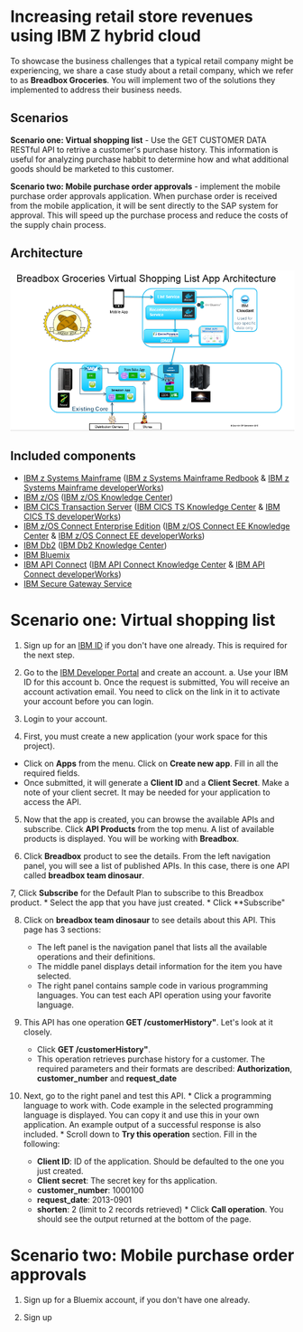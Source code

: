 # Increasing retail store revenues using IBM Z hybrid cloud

To showcase the business challenges that a typical retail company might be experiencing, we share a case study about a retail company, which we refer to as **Breadbox Groceries**.  You will implement two of the solutions they implemented to address their business needs. 

## Scenarios

**Scenario one: Virtual shopping list** - Use the GET CUSTOMER DATA RESTful API to retrive a customer's purchase history.  This information is useful for analyzing purchase habbit to determine how and what additional goods should be marketed to this customer.

**Scenario two: Mobile purchase order approvals** - implement the mobile purchase order approvals application. When purchase order is received from the mobile application, it will be sent directly to the SAP system for approval. This will speed up the purchase process and reduce the costs of the supply chain process.

## Architecture

![alt text](images/breadbox-architecture.png "Architecture")

## Included components
  
* [IBM z Systems Mainframe] ([IBM z Systems Mainframe Redbook] & [IBM z Systems Mainframe developerWorks])
* [IBM z/OS] ([IBM z/OS Knowledge Center])
* [IBM CICS Transaction Server] ([IBM CICS TS Knowledge Center] & [IBM CICS TS developerWorks])
* [IBM z/OS Connect Enterprise Edition] ([IBM z/OS Connect EE Knowledge Center] & [IBM z/OS Connect EE developerWorks])
* [IBM Db2] ([IBM Db2 Knowledge Center])
* [IBM Bluemix]
* [IBM API Connect] ([IBM API Connect Knowledge Center] & [IBM API Connect developerWorks])
* [IBM Secure Gateway Service]

# Scenario one: Virtual shopping list

1. Sign up for an [IBM ID] if you don't have one already. This is required for the next step.

2. Go to the [IBM Developer Portal] and create an account.
  a. Use your IBM ID for this account
  b. Once the request is submitted, You will receive an account activation email. You need to click on the link in it to activate your account before you can login. 

3. Login to your account. 

4. First, you must create a new application (your work space for this project).     
  * Click on **Apps** from the menu. Click on **Create new app**. Fill in all the required fields. 
  * Once submitted, it will generate a **Client ID** and a **Client Secret**. Make a note of your client secret. It may be needed for your application to access the API.

5. Now that the app is created, you can browse the available APIs and subscribe. Click **API Products** from the top menu. A list of available products is displayed. You will be working with **Breadbox**.

6. Click **Breadbox** product to see the details. From the left navigation panel, you will see a list of published APIs. In this case, there is one API called **breadbox team dinosaur**.

7, Click **Subscribe** for the Default Plan to subscribe to this Breadbox product.
    * Select the app that you have just created.
    * Click **Subscribe"

8. Click on **breadbox team dinosaur** to see details about this API. This page has 3 sections:
   * The left panel is the navigation panel that lists all the available operations and their definitions.
   * The middle panel displays detail information for the item you have selected.
   * The right panel contains sample code in various programming languages.  You can test each API operation using your favorite language.  
  
 9. This API has one operation **GET /customerHistory"**.  Let's look at it closely. 
    * Click **GET /customerHistory"**.
    * This operation retrieves purchase history for a customer. The required parameters and their formats are described: **Authorization**, **customer_number** and **request_date**
  
 10. Next, go to the right panel and test this API.
    * Click a programming language to work with. Code example in the selected programming language is displayed.  You can copy it and use this in your own application. An example output of a successful response is also included.
    * Scroll down to **Try this operation** section.  Fill in the following:
      * **Client ID**: ID of the application.  Should be defaulted to the one you just created.
      * **Client secret**: The secret key for ths application.
      * **customer_number**: 1000100
      * **request_date**: 2013-0901
      * **shorten**: 2 (limit to 2 records retrieved)
    * Click **Call operation**.
    You should see the output returned at the bottom of the page.  



# Scenario two: Mobile purchase order approvals

1. Sign up for a Bluemix account, if you don't have one already.

2. Sign up 


[IBM Digital Transformation Model]: https://developer.ibm.com/mainframe/ibm-digital-transformation/

[IBM Bluemix]: https://www.ibm.com/us-en/marketplace/cloud-platform
[IBM z Systems Mainframe]: https://www-03.ibm.com/systems/z/
[IBM Client Center Montpellier]: https://www.ibm.com/ibm/clientcenter/montpellier/

[IBM z Systems Mainframe Redbook]: https://www.redbooks.ibm.com/redbooks.nsf/pages/z13?Open
[IBM z Systems Mainframe developerWorks]: https://developer.ibm.com/mainframe/

[IBM z/OS]: https://www-03.ibm.com/systems/z/os/zos/
[IBM z/OS Knowledge Center]: https://www.ibm.com/support/knowledgecenter/en/SSLTBW

[IBM CICS Transaction Server]: https://www-01.ibm.com/software/data/enterprise-application-servers/cics/
[IBM CICS TS Knowledge Center]: https://www.ibm.com/support/knowledgecenter/en/SSGMGV
[IBM CICS TS developerWorks]: https://developer.ibm.com/cics/

[IBM z/OS Connect Enterprise Edition]: https://www.ibm.com/ms-en/marketplace/connect-enterprise-edition
[IBM z/OS Connect EE Knowledge Center]: https://www.ibm.com/support/knowledgecenter/en/SS4SVW
[IBM z/OS Connect EE developerWorks]: https://developer.ibm.com/mainframe/products/zosconnect/

[IBM Db2]: https://www.ibm.com/analytics/us/en/technology/db2/?lnk=STW_US_SHP_A4_TL&lnk2=learn_DB2
[IBM Db2 Knowledge Center]: https://www.ibm.com/support/knowledgecenter/en/SSEPEK/db2z_prodhome.html

[IBM Master Data Management]: https://www.ibm.com/analytics/us/en/technology/master-data-management/
[IBM Master Data Management Knowledge Center]: https://www.ibm.com/support/knowledgecenter/en/SSWSR9

[IBM API Connect]: http://www-03.ibm.com/software/products/en/api-connect
[IBM API Connect Knowledge Center]: https://www.ibm.com/support/knowledgecenter/en/SSMNED 
[IBM API Connect developerWorks]: https://developer.ibm.com/apiconnect/

[IBM Secure Gateway Service]: https://console.bluemix.net/docs/services/SecureGateway/secure_gateway.html

[IBM DataPower Gateway]: http://www-03.ibm.com/software/products/en/datapower-gateway
[IBM DataPower Gateway Knowledge Center]: https://www.ibm.com/support/knowledgecenter/en/SS9H2Y 


[IBM ID]: https://www.ibm.com/account/us-en/signup/register.html
[IBM Developer Portal]: https://developer-contest-spbodieusibmcom-prod.developer.us.apiconnect.ibmcloud.com/

[Sign up or log in to IBM Bluemix]: https://console.bluemix.net/registration/?

